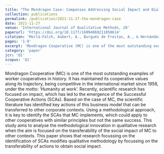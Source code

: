 ```yaml
---
title: "The Mondragon Case: Companies Addressing Social Impact and Dialogic Methodologies"
collection: publications
permalink: /publication/2021-11-27-the-mondragon-case
date: 2021-11-27
venue: 'International Journal of Qualitative Methods, 20'
paperurl: 'https://doi.org/10.1177/16094069211058614'
citation: 'Morlà-Folch, Aubert, A., Burgués de Freitas, A., & Hernández-Lara, A.B. (2021). The Mondragon Case: Companies Addressing Social Impact and Dialogic Methodologies.'
pages: '1-9'
excerpt: 'Mondragon Cooperative (MC) is one of the most outstanding examples of worker cooperatives in history. It has maintained its cooperative values along its trajectory, being competitive in the international market since 1956, under the motto: ‘Humanity at work’. Recently, scientific research has focused on impact, which has led to the emergence of the Successful Cooperative Actions (SCAs)'
category: 'paper'
jcr: 'Q1'
scopus: 'Q1'
---
```


Mondragon Cooperative (MC) is one of the most outstanding examples of worker cooperatives in history. It has maintained its cooperative values along its trajectory, being competitive in the international market since 1956, under the motto: ‘Humanity at work’. Recently, scientific research has focused on impact, which has led to the emergence of the Successful Cooperative Actions (SCAs). Based on the case of MC, the scientific literature has identified key actions of this business model that can be transferred to other corporate contexts. Using a methodological approach, it is key to identify the SCAs that MC implements, which could apply to other cooperatives with similar principles but not the same success. This study aims to analyse the methodological innovation in qualitative research when the aim is focused on the transferability of the social impact of MC to other contexts. This paper shows that research focussing on the identification of SCAs modifies qualitative methodology by focussing on the transferability of actions to obtain social impact.
